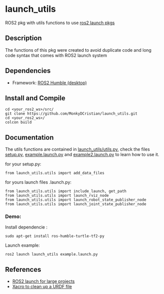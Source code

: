 # launch_utils
ROS2 pkg with utils functions to use [ros2 launch pkgs](https://docs.ros.org/en/humble/Tutorials/Intermediate/Launch/Launch-system.html)

## Description
The functions of this pkg were created to avoid duplicate code and long code syntax that comes with ROS2 launch system

## Dependencies
* Framework: [ROS2 Humble (desktop)](https://docs.ros.org/en/humble/Installation/Ubuntu-Install-Debians.html)

## Install and Compile
```
cd <your_ros2_ws>/src/
git clone https://github.com/MonkyDCristian/launch_utils.git
cd <your_ros2_ws>/
colcon build 
```
## Documentation
The utils functions are contained in [launch_utils/utils.py](https://github.com/MonkyDCristian/launch_utils/blob/main/launch/example.launch.py), check the files [setup.py](https://github.com/MonkyDCristian/launch_utils/blob/main/setup.py), [example.launch.py](https://github.com/MonkyDCristian/launch_utils/blob/main/launch/example.launch.py) and [example2.launch.py](https://github.com/MonkyDCristian/launch_utils/blob/main/launch/example2.launch.py) to learn how to use it.

for your setup.py:
```
from launch_utils.utils import add_data_files
```

for yours launch files .launch.py:
```
from launch_utils.utils import include_launch, get_path
from launch_utils.utils import launch_rviz_node
from launch_utils.utils import launch_robot_state_publisher_node
from launch_utils.utils import launch_joint_state_publisher_node
```
### Demo:
Install dependencie :
```
sudo apt-get install ros-humble-turtle-tf2-py
```

Launch example:
```
ros2 launch launch_utils example.launch.py
```

## References 
* [ROS2 launch for large projects](https://docs.ros.org/en/humble/Tutorials/Intermediate/Launch/Using-ROS2-Launch-For-Large-Projects.html)
* [Xacro to clean up a URDF file](https://docs.ros.org/en/humble/Tutorials/Intermediate/URDF/Using-Xacro-to-Clean-Up-a-URDF-File.html)
